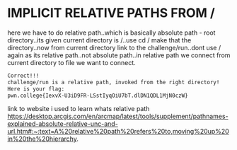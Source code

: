 # IMPLICIT RELATIVE PATHS FROM /
here we have to do relative path..which is basically absolute path - root directory..its given current 
directory is /..use cd / make that the directory..now from current directory link to the challenge/run..dont use / again as
its relative path..not absolute path..in relative path we connect from current directory to file we want to connect.
```bash
Correct!!!
challenge/run is a relative path, invoked from the right directory!
Here is your flag:
pwn.college{IexvX-U3iD9FR-LSstIyqOiU7bT.dlDN1QDL1MjN0czW}
```
link to website i used to learn whats relative path
https://desktop.arcgis.com/en/arcmap/latest/tools/supplement/pathnames-explained-absolute-relative-unc-and-url.htm#:~:text=A%20relative%20path%20refers%20to,moving%20up%20in%20the%20hierarchy.
